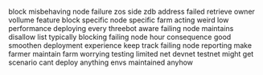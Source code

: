 block misbehaving node failure zos side zdb address failed retrieve owner vollume feature block specific node specific farm acting weird low performance deploying every threebot aware failing node maintains disallow list typically blocking failing node hour consequence good smoothen deployment experience keep track failing node reporting make farmer maintain farm worrying testing limited net devnet testnet might get scenario cant deploy anything envs maintained anyhow
